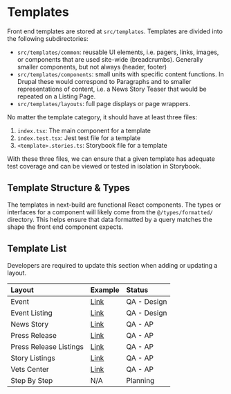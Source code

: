 # Templates

Front end templates are stored at `src/templates`. Templates are divided into the following subdirectories:

- `src/templates/common`: reusable UI elements, i.e. pagers, links, images, or components that are used site-wide (breadcrumbs). Generally smaller components, but not always (header, footer)
- `src/templates/components`: small units with specific content functions. In Drupal these would correspond to Paragraphs and to smaller representations of content, i.e. a News Story Teaser that would be repeated on a Listing Page.
- `src/templates/layouts`: full page displays or page wrappers.

No matter the template category, it should have at least three files:

1. `index.tsx`: The main component for a template
2. `index.test.tsx`: Jest test file for a template
3. `<template>.stories.ts`: Storybook file for a template

With these three files, we can ensure that a given template has adequate test coverage and can be viewed or tested in isolation in Storybook.

## Template Structure & Types

The templates in next-build are functional React components. The types or interfaces for a component will likely come from the `@/types/formatted/` directory. This helps ensure that data formatted by a query matches the shape the front end component expects.

## Template List

Developers are required to update this section when adding or updating a layout.

| Layout                 | Example                                                                                                                                           | Status      |
| :--------------------- | :------------------------------------------------------------------------------------------------------------------------------------------------ | :---------- |
| Event                  | [Link](https://dev.va.gov/outreach-and-events/events/69619/)                                                                                      | QA - Design |
| Event Listing          | [Link](https://dev.va.gov/outreach-and-events/events/)                                                                                            | QA - Design |
| News Story             | [Link](https://dev.va.gov/eastern-oklahoma-health-care/stories/access-va-health-care-during-federal-holidays-and-247-365-with-va-health-connect/) | QA - AP     |
| Press Release          | [Link](https://dev.va.gov/southern-nevada-health-care/news-releases/vasnhs-to-host-laughlin-pact-act-veterans-town-hall-june-27/)                 | QA - AP     |
| Press Release Listings | [Link](https://dev.va.gov/southern-nevada-health-care/news-releases)                                                                              | QA - AP     |
| Story Listings         | [Link](https://dev.va.gov/eastern-oklahoma-health-care/stories/)                                                                                  | QA - AP     |
| Vets Center            | [Link](https://dev.va.gov/des-moines-vet-center/)                                                                                                 | QA - AP     |
| Step By Step           | N/A                                                                                                                                               | Planning    |
